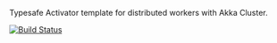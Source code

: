 Typesafe Activator template for distributed workers with Akka Cluster.

[![Build Status](https://travis-ci.org/carl297r/akka-distributed-workers.svg?branch=master)](https://travis-ci.org/carl297r/akka-distributed-workers)
